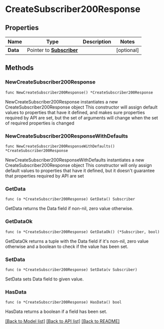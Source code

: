 # CreateSubscriber200Response

## Properties

Name | Type | Description | Notes
------------ | ------------- | ------------- | -------------
**Data** | Pointer to [**Subscriber**](Subscriber.md) |  | [optional] 

## Methods

### NewCreateSubscriber200Response

`func NewCreateSubscriber200Response() *CreateSubscriber200Response`

NewCreateSubscriber200Response instantiates a new CreateSubscriber200Response object
This constructor will assign default values to properties that have it defined,
and makes sure properties required by API are set, but the set of arguments
will change when the set of required properties is changed

### NewCreateSubscriber200ResponseWithDefaults

`func NewCreateSubscriber200ResponseWithDefaults() *CreateSubscriber200Response`

NewCreateSubscriber200ResponseWithDefaults instantiates a new CreateSubscriber200Response object
This constructor will only assign default values to properties that have it defined,
but it doesn't guarantee that properties required by API are set

### GetData

`func (o *CreateSubscriber200Response) GetData() Subscriber`

GetData returns the Data field if non-nil, zero value otherwise.

### GetDataOk

`func (o *CreateSubscriber200Response) GetDataOk() (*Subscriber, bool)`

GetDataOk returns a tuple with the Data field if it's non-nil, zero value otherwise
and a boolean to check if the value has been set.

### SetData

`func (o *CreateSubscriber200Response) SetData(v Subscriber)`

SetData sets Data field to given value.

### HasData

`func (o *CreateSubscriber200Response) HasData() bool`

HasData returns a boolean if a field has been set.


[[Back to Model list]](../README.md#documentation-for-models) [[Back to API list]](../README.md#documentation-for-api-endpoints) [[Back to README]](../README.md)


